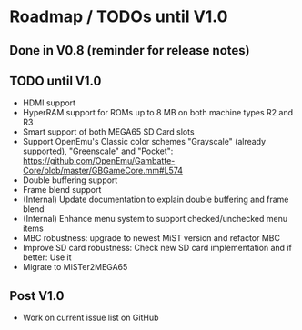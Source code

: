 Roadmap / TODOs until V1.0
==========================

Done in V0.8 (reminder for release notes)
-----------------------------------------

TODO until V1.0
---------------

* HDMI support
* HyperRAM support for ROMs up to 8 MB on both machine types R2 and R3
* Smart support of both MEGA65 SD Card slots
* Support OpenEmu's Classic color schemes "Grayscale" (already supported),
  "Greenscale" and "Pocket": https://github.com/OpenEmu/Gambatte-Core/blob/master/GBGameCore.mm#L574
* Double buffering support
* Frame blend support
* (Internal) Update documentation to explain double buffering and frame blend
* (Internal) Enhance menu system to support checked/unchecked menu items
* MBC robustness: upgrade to newest MiST version and refactor MBC
* Improve SD card robustness: Check new SD card implementation
  and if better: Use it
* Migrate to MiSTer2MEGA65

Post V1.0
---------

* Work on current issue list on GitHub
